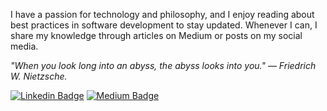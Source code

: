 I have a passion for technology and philosophy, and I enjoy reading about best practices in software development to stay updated. Whenever I can, I share my knowledge through articles on Medium or posts on my social media.  

_"When you look long into an abyss, the abyss looks into you." ― Friedrich W. Nietzsche._

[![Linkedin Badge](https://img.shields.io/badge/-William%20Amaral-111111?style=flat-square&logo=Linkedin&logoColor=white&link=https://www.linkedin.com/in/amaral-william/)](https://www.linkedin.com/in/amaral-william/) 
[![Medium Badge](https://img.shields.io/badge/-@willAmaral-111111?style=flat-square&logo=Medium&logoColor=white&link=https://https://medium.com/@willAmaral)](https://medium.com/@willAmaral) 
